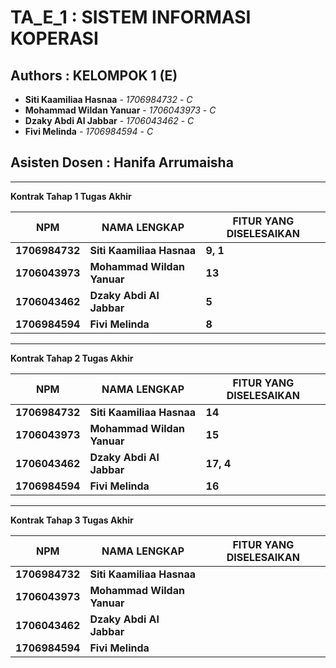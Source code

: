 # TA_E_1 : SISTEM INFORMASI KOPERASI
## Authors : KELOMPOK 1 (E)
* **Siti Kaamiliaa Hasnaa** - *1706984732* - *C*
* **Mohammad Wildan Yanuar** - *1706043973* - *C*
* **Dzaky Abdi Al Jabbar** - *1706043462* - *C*
* **Fivi Melinda** - *1706984594* - *C*
## **Asisten Dosen : Hanifa Arrumaisha**

---

**Kontrak Tahap 1 Tugas Akhir**

NPM  | NAMA LENGKAP | FITUR YANG DISELESAIKAN
------------- | ------------- | -------------
**1706984732** | **Siti Kaamiliaa Hasnaa**  | **9, 1**
**1706043973** | **Mohammad Wildan Yanuar**  | **13**
**1706043462** | **Dzaky Abdi Al Jabbar**  | **5**
**1706984594** | **Fivi Melinda**  | **8**

---

**Kontrak Tahap 2 Tugas Akhir**

NPM  | NAMA LENGKAP | FITUR YANG DISELESAIKAN
------------- | ------------- | -------------
**1706984732** | **Siti Kaamiliaa Hasnaa**  | **14**
**1706043973** | **Mohammad Wildan Yanuar**  | **15**
**1706043462** | **Dzaky Abdi Al Jabbar**  | **17, 4**
**1706984594** | **Fivi Melinda**  | **16**

---

**Kontrak Tahap 3 Tugas Akhir**

NPM  | NAMA LENGKAP | FITUR YANG DISELESAIKAN
------------- | ------------- | -------------
**1706984732** | **Siti Kaamiliaa Hasnaa**  |
**1706043973** | **Mohammad Wildan Yanuar**  | 
**1706043462** | **Dzaky Abdi Al Jabbar**  | 
**1706984594** | **Fivi Melinda**  | 

